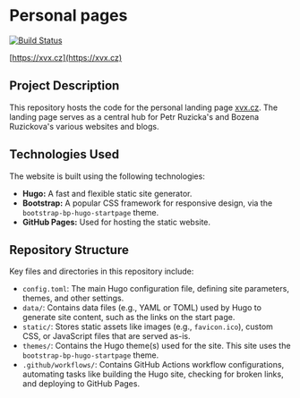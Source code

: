 # Personal pages

[![Build Status](https://github.com/ruzickap/xvx.cz/workflows/hugo-build/badge.svg)](https://github.com/ruzickap/xvx.cz)

[https://xvx.cz](https://xvx.cz)

## Project Description

This repository hosts the code for the personal landing page [xvx.cz](https://xvx.cz).
The landing page serves as a central hub for Petr Ruzicka's and Bozena Ruzickova's various websites and blogs.

## Technologies Used

The website is built using the following technologies:

*   **Hugo:** A fast and flexible static site generator.
*   **Bootstrap:** A popular CSS framework for responsive design, via the `bootstrap-bp-hugo-startpage` theme.
*   **GitHub Pages:** Used for hosting the static website.

## Repository Structure

Key files and directories in this repository include:

*   `config.toml`: The main Hugo configuration file, defining site parameters, themes, and other settings.
*   `data/`: Contains data files (e.g., YAML or TOML) used by Hugo to generate site content, such as the links on the start page.
*   `static/`: Stores static assets like images (e.g., `favicon.ico`), custom CSS, or JavaScript files that are served as-is.
*   `themes/`: Contains the Hugo theme(s) used for the site. This site uses the `bootstrap-bp-hugo-startpage` theme.
*   `.github/workflows/`: Contains GitHub Actions workflow configurations, automating tasks like building the Hugo site, checking for broken links, and deploying to GitHub Pages.
